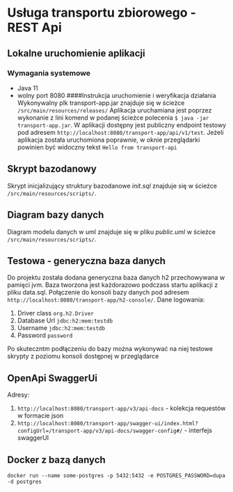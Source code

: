 # Usługa transportu zbiorowego - REST Api
## Lokalne uruchomienie aplikacji
### Wymagania systemowe
* Java 11
* wolny port 8080
####Instrukcja uruchomienie i weryfikacja działania
Wykonywalny plk transport-app.jar znajduje się w ścieżce `/src/main/resources/releases/`
Aplikacja uruchamiana jest poprzez wykonanie z lini komend w podanej ścieżce polecenia ```$ java -jar transport-app.jar```. W aplikacji dostępny jest publiczny endpoint testowy 
pod adresem `http://localhost:8080/transport-app/api/v1/test`. Jeżeli aplikacja została uruchomiona poprawnie, w oknie przeglądarki powinien być widoczny tekst `Hello from transport-api`
## Skrypt bazodanowy
Skrypt inicjalizujący struktury bazodanowe _init.sql_ znajduje się w ścieżce `/src/main/resources/scripts/`.
## Diagram bazy danych
Diagram modelu danych w uml znajduje się w pliku _public.uml_ w ścieżce `/src/main/resources/scripts/`.
## Testowa - generyczna baza danych
Do projektu została dodana generyczna baza danych h2 przechowywana w pamięci jvm. Baza tworzona jest każdorazowo podczass startu aplikacji z pliku data.sql. Połączenie do konsoli bazy danych pod adresem `http://localhost:8080/transport-app/h2-console/`. Dane logowania:
1. Driver class `org.h2.Driver`
2. Database Url `jdbc:h2:mem:testdb`
3. Username `jdbc:h2:mem:testdb`
4. Password `password`

Po skuteczntm podłączeniu do bazy można wykonywać na niej testowe skrypty z poziomu konsoli dostępnej w przeglądarce
## OpenApi SwaggerUi
Adresy:
1. `http://localhost:8080/transport-app/v3/api-docs` - kolekcja requestów w formacie json
2. `http://localhost:8080/transport-app/swagger-ui/index.html?configUrl=/transport-app/v3/api-docs/swagger-config#/` - interfejs swaggerUI 

## Docker z bazą danych
`docker run --name some-postgres -p 5432:5432 -e POSTGRES_PASSWORD=dupa -d postgres`